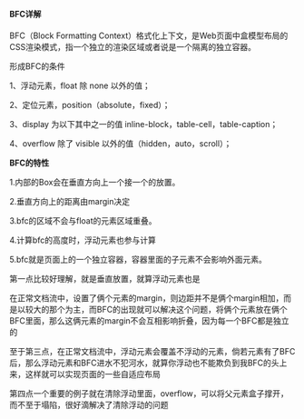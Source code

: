 #### BFC详解

BFC（Block Formatting Context）格式化上下文，是Web页面中盒模型布局的CSS渲染模式，指一个独立的渲染区域或者说是一个隔离的独立容器。 

形成BFC的条件

1、浮动元素，float 除 none 以外的值； 

2、定位元素，position（absolute，fixed）； 

3、display 为以下其中之一的值 inline-block，table-cell，table-caption； 

4、overflow 除了 visible 以外的值（hidden，auto，scroll）；

**BFC的特性**

 1.内部的Box会在垂直方向上一个接一个的放置。

2.垂直方向上的距离由margin决定

 3.bfc的区域不会与float的元素区域重叠。

 4.计算bfc的高度时，浮动元素也参与计算

5.bfc就是页面上的一个独立容器，容器里面的子元素不会影响外面元素。

第一点比较好理解，就是垂直放置，就算浮动元素也是

在正常文档流中，设置了俩个元素的margin，则边距并不是俩个margin相加，而是以较大的那个为主，而BFC的出现就可以解决这个问题，将俩个元素放在俩个BFC里面，那么这俩元素的margin不会互相影响折叠，因为每一个BFC都是独立的

至于第三点，在正常文档流中，浮动元素会覆盖不浮动的元素，倘若元素有了BFC后，那么浮动元素和BFC进水不犯河水，就算你浮动也不能欺负到我BFC的头上来，这样就可以实现页面的一些自适应布局

第四点一个重要的例子就在清除浮动里面，overflow，可以将父元素盒子撑开，而不至于塌陷，很好滴解决了清除浮动的问题